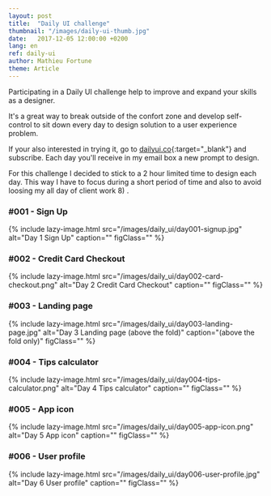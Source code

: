 ```yaml
---
layout: post
title:  "Daily UI challenge"
thumbnail: "/images/daily-ui-thumb.jpg"
date:   2017-12-05 12:00:00 +0200
lang: en
ref: daily-ui
author: Mathieu Fortune
theme: Article
---
```


Participating in a Daily UI challenge help to improve and expand your skills as a designer.

It's a great way to break outside of the confort zone and develop self-control to sit down every day to design solution to a user experience problem.

If your also interested in trying it, go to [dailyui.co](http://www.dailyui.co/ "Website to subscribe to the Daily UI challenge"){:target="_blank"} and subscribe. Each day you'll receive in my email box a new prompt to design.

For this challenge I decided to stick to a 2 hour limited time to design each day.
This way I have to focus during a short period of time and also to avoid loosing my all day of client work 8) .


### #001 - Sign Up

{% include lazy-image.html src="/images/daily_ui/day001-signup.jpg" alt="Day 1 Sign Up" caption="" figClass="" %}

### #002 - Credit Card Checkout

{% include lazy-image.html src="/images/daily_ui/day002-card-checkout.png" alt="Day 2 Credit Card Checkout" caption="" figClass="" %}

### #003 - Landing page

{% include lazy-image.html src="/images/daily_ui/day003-landing-page.jpg" alt="Day 3 Landing page (above the fold)" caption="(above the fold only)" figClass="" %}

### #004 - Tips calculator

{% include lazy-image.html src="/images/daily_ui/day004-tips-calculator.png" alt="Day 4 Tips calculator" caption="" figClass="" %}

### #005 - App icon

{% include lazy-image.html src="/images/daily_ui/day005-app-icon.png" alt="Day 5 App icon" caption="" figClass="" %}

### #006 - User profile

{% include lazy-image.html src="/images/daily_ui/day006-user-profile.jpg" alt="Day 6 User profile" caption="" figClass="" %}